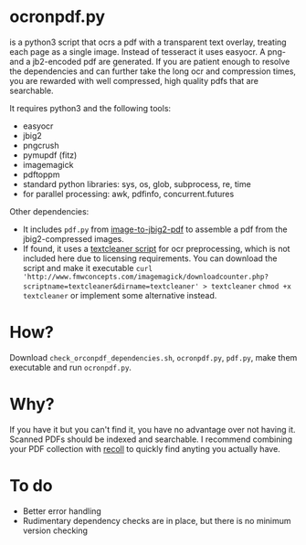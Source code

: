 # ocronpdf.py

is a python3 script that ocrs a pdf with a transparent text overlay, treating each page as a single image. Instead of tesseract it uses easyocr. A png- and a jb2-encoded pdf are generated. If you are patient enough to resolve the dependencies and can further take the long ocr and compression times, you are rewarded with well compressed, high quality pdfs that are searchable. 

It requires python3 and the following tools:
- easyocr 
- jbig2
- pngcrush
- pymupdf (fitz)
- imagemagick 
- pdftoppm
- standard python libraries: sys, os, glob, subprocess, re, time
- for parallel processing: awk, pdfinfo, concurrent.futures

Other dependencies: 
- It includes `pdf.py` from [image-to-jbig2-pdf](https://github.com/2m/image-to-jbig2-pdf/tree/master) to assemble a pdf from the jbig2-compressed images.
- If found, it uses a [textcleaner script](http://www.fmwconcepts.com/imagemagick/textcleaner/index.php) for ocr preprocessing, which is not included here due to licensing requirements. 
You can download the script and make it executable
`curl 'http://www.fmwconcepts.com/imagemagick/downloadcounter.php?scriptname=textcleaner&dirname=textcleaner' > textcleaner`
`chmod +x textcleaner`
or implement some alternative instead.


# How?
Download `check_orconpdf_dependencies.sh`, `ocronpdf.py`, `pdf.py`, make them executable and run `ocronpdf.py`.

# Why?
If you have it but you can't find it, you have no advantage over not having it. Scanned PDFs should be indexed and searchable. I recommend combining your PDF collection with [recoll](https://www.recoll.org/index.html) to quickly find anyting you actually have. 

# To do 
- Better error handling
- Rudimentary dependency checks are in place, but there is no minimum version checking
